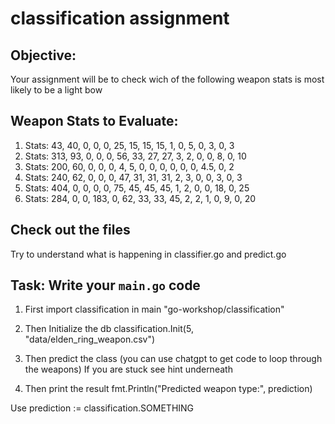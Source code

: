 # classification assignment

## Objective:

Your assignment will be to check wich of the following weapon stats is most likely to be a light bow

## Weapon Stats to Evaluate:

1. Stats: 43, 40, 0, 0, 0, 25, 15, 15, 15, 1, 0, 5, 0, 3, 0, 3
2. Stats: 313, 93, 0, 0, 0, 56, 33, 27, 27, 3, 2, 0, 0, 8, 0, 10
3. Stats: 200, 60, 0, 0, 0, 4, 5, 0, 0, 0, 0, 0, 0, 4.5, 0, 2
4. Stats: 240, 62, 0, 0, 0, 47, 31, 31, 31, 2, 3, 0, 0, 3, 0, 3
5. Stats: 404, 0, 0, 0, 0, 75, 45, 45, 45, 1, 2, 0, 0, 18, 0, 25
6. Stats: 284, 0, 0, 183, 0, 62, 33, 33, 45, 2, 2, 1, 0, 9, 0, 20

## Check out the files

Try to understand what is happening in classifier.go and predict.go

## Task: Write your `main.go` code

1. First import classification in main
   "go-workshop/classification"
2. Then Initialize the db
   classification.Init(5, "data/elden_ring_weapon.csv")

3. Then predict the class
   (you can use chatgpt to get code to loop through the weapons)
   If you are stuck see hint underneath

4. Then print the result
   fmt.Println("Predicted weapon type:", prediction)

Use
prediction := classification.SOMETHING
